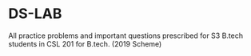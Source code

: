 # DS-LAB
All practice problems and important questions prescribed for S3 B.tech students in CSL 201  for B.tech. (2019 Scheme)
